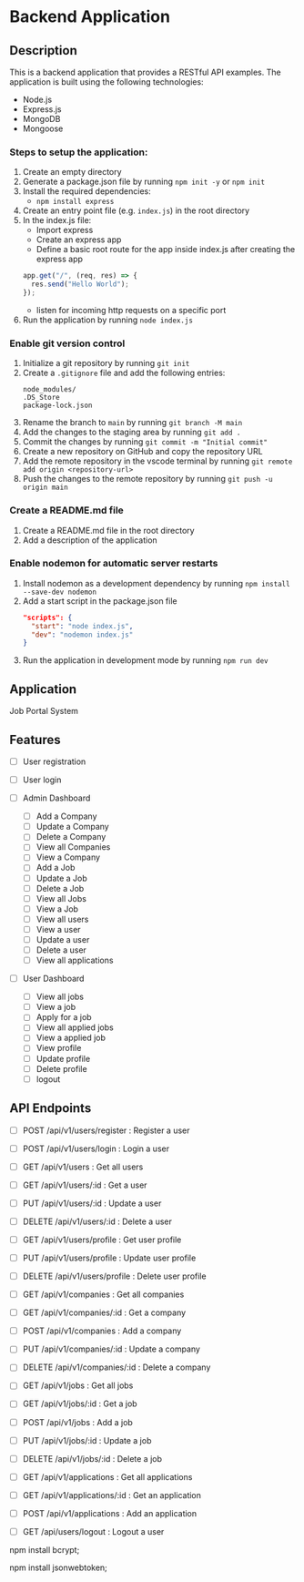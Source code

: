 # Backend Application

## Description

This is a backend application that provides a RESTful API examples. The application is built using the following technologies:

- Node.js
- Express.js
- MongoDB
- Mongoose

### Steps to setup the application:

1. Create an empty directory
2. Generate a package.json file by running `npm init -y` or `npm init`
3. Install the required dependencies:
   - `npm install express`
4. Create an entry point file (e.g. `index.js`) in the root directory
5. In the index.js file:
   - Import express
   - Create an express app
   - Define a basic root route for the app inside index.js after creating the express app
   ```javascript
   app.get("/", (req, res) => {
     res.send("Hello World");
   });
   ```
   - listen for incoming http requests on a specific port
6. Run the application by running `node index.js`

### Enable git version control

1. Initialize a git repository by running `git init`
2. Create a `.gitignore` file and add the following entries:
   ```
   node_modules/
   .DS_Store
   package-lock.json
   ```
3. Rename the branch to `main` by running `git branch -M main`
4. Add the changes to the staging area by running `git add .`
5. Commit the changes by running `git commit -m "Initial commit"`
6. Create a new repository on GitHub and copy the repository URL
7. Add the remote repository in the vscode terminal by running `git remote add origin <repository-url>`
8. Push the changes to the remote repository by running `git push -u origin main`

### Create a README.md file

1. Create a README.md file in the root directory
2. Add a description of the application

### Enable nodemon for automatic server restarts

1. Install nodemon as a development dependency by running `npm install --save-dev nodemon`
2. Add a start script in the package.json file
   ```json
   "scripts": {
     "start": "node index.js",
     "dev": "nodemon index.js"
   }
   ```
3. Run the application in development mode by running `npm run dev`

## Application

Job Portal System

## Features

- [ ] User registration
- [ ] User login

- [ ] Admin Dashboard

  - [ ] Add a Company
  - [ ] Update a Company
  - [ ] Delete a Company
  - [ ] View all Companies
  - [ ] View a Company
  - [ ] Add a Job
  - [ ] Update a Job
  - [ ] Delete a Job
  - [ ] View all Jobs
  - [ ] View a Job
  - [ ] View all users
  - [ ] View a user
  - [ ] Update a user
  - [ ] Delete a user
  - [ ] View all applications

- [ ] User Dashboard
  - [ ] View all jobs
  - [ ] View a job
  - [ ] Apply for a job
  - [ ] View all applied jobs
  - [ ] View a applied job
  - [ ] View profile
  - [ ] Update profile
  - [ ] Delete profile
  - [ ] logout

## API Endpoints

- [ ] POST /api/v1/users/register : Register a user
- [ ] POST /api/v1/users/login : Login a user
- [ ] GET /api/v1/users : Get all users
- [ ] GET /api/v1/users/:id : Get a user
- [ ] PUT /api/v1/users/:id : Update a user
- [ ] DELETE /api/v1/users/:id : Delete a user
- [ ] GET /api/v1/users/profile : Get user profile
- [ ] PUT /api/v1/users/profile : Update user profile
- [ ] DELETE /api/v1/users/profile : Delete user profile
- [ ] GET /api/v1/companies : Get all companies
- [ ] GET /api/v1/companies/:id : Get a company
- [ ] POST /api/v1/companies : Add a company
- [ ] PUT /api/v1/companies/:id : Update a company
- [ ] DELETE /api/v1/companies/:id : Delete a company
- [ ] GET /api/v1/jobs : Get all jobs
- [ ] GET /api/v1/jobs/:id : Get a job
- [ ] POST /api/v1/jobs : Add a job
- [ ] PUT /api/v1/jobs/:id : Update a job
- [ ] DELETE /api/v1/jobs/:id : Delete a job
- [ ] GET /api/v1/applications : Get all applications
- [ ] GET /api/v1/applications/:id : Get an application
- [ ] POST /api/v1/applications : Add an application
- [ ] GET /api/users/logout : Logout a user



npm install bcrypt;

npm install jsonwebtoken;